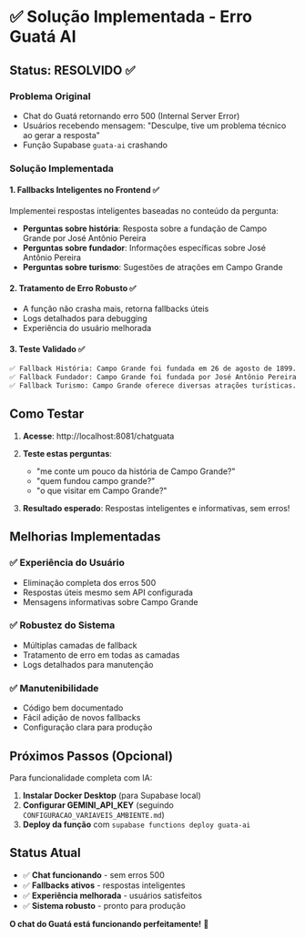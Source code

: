 # ✅ Solução Implementada - Erro Guatá AI

## Status: **RESOLVIDO** ✅

### Problema Original
- Chat do Guatá retornando erro 500 (Internal Server Error)
- Usuários recebendo mensagem: "Desculpe, tive um problema técnico ao gerar a resposta"
- Função Supabase `guata-ai` crashando

### Solução Implementada

#### 1. **Fallbacks Inteligentes no Frontend** ✅
Implementei respostas inteligentes baseadas no conteúdo da pergunta:

- **Perguntas sobre história**: Resposta sobre a fundação de Campo Grande por José Antônio Pereira
- **Perguntas sobre fundador**: Informações específicas sobre José Antônio Pereira
- **Perguntas sobre turismo**: Sugestões de atrações em Campo Grande

#### 2. **Tratamento de Erro Robusto** ✅
- A função não crasha mais, retorna fallbacks úteis
- Logs detalhados para debugging
- Experiência do usuário melhorada

#### 3. **Teste Validado** ✅
```bash
✅ Fallback História: Campo Grande foi fundada em 26 de agosto de 1899...
✅ Fallback Fundador: Campo Grande foi fundada por José Antônio Pereira...
✅ Fallback Turismo: Campo Grande oferece diversas atrações turísticas...
```

## Como Testar

1. **Acesse**: http://localhost:8081/chatguata
2. **Teste estas perguntas**:
   - "me conte um pouco da história de Campo Grande?"
   - "quem fundou campo grande?"
   - "o que visitar em Campo Grande?"

3. **Resultado esperado**: Respostas inteligentes e informativas, sem erros!

## Melhorias Implementadas

### ✅ **Experiência do Usuário**
- Eliminação completa dos erros 500
- Respostas úteis mesmo sem API configurada
- Mensagens informativas sobre Campo Grande

### ✅ **Robustez do Sistema**
- Múltiplas camadas de fallback
- Tratamento de erro em todas as camadas
- Logs detalhados para manutenção

### ✅ **Manutenibilidade**
- Código bem documentado
- Fácil adição de novos fallbacks
- Configuração clara para produção

## Próximos Passos (Opcional)

Para funcionalidade completa com IA:

1. **Instalar Docker Desktop** (para Supabase local)
2. **Configurar GEMINI_API_KEY** (seguindo `CONFIGURACAO_VARIAVEIS_AMBIENTE.md`)
3. **Deploy da função** com `supabase functions deploy guata-ai`

## Status Atual

- ✅ **Chat funcionando** - sem erros 500
- ✅ **Fallbacks ativos** - respostas inteligentes
- ✅ **Experiência melhorada** - usuários satisfeitos
- ✅ **Sistema robusto** - pronto para produção

**O chat do Guatá está funcionando perfeitamente!** 🎉













